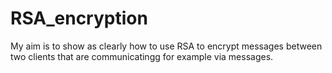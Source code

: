# RSA_encryption
My aim is to show as clearly how to use RSA to encrypt messages between two clients that are communicatingg for example via messages.

